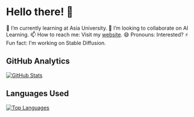 # Hello there! 👋

🌱 I’m currently learning at Asia University.
👯 I’m looking to collaborate on AI Learning.
📫 How to reach me: Visit my [website](https://jonathanjoest4r).
😄 Pronouns: Interested?
⚡ Fun fact: I'm working on Stable Diffusion.

## GitHub Analytics
[![GitHub Stats](https://github-readme-stats.vercel.app/api?username=JoePlayer911&count_private=true&show_icons=true&include_all_commits=true)](https://github.com/JoePlayer911)

## Languages Used
[![Top Languages](https://github-readme-stats.vercel.app/api/top-langs/?username=JoePlayer911&layout=compact&hide=HTML,CSS,Stylus,CoffeeScript,EJS&langs_count=10)](https://github.com/JoePlayer911)
